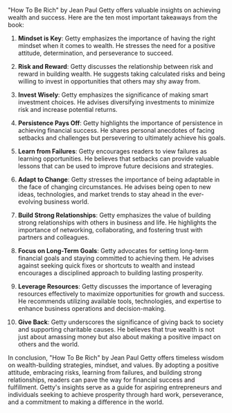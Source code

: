 "How To Be Rich" by Jean Paul Getty offers valuable insights on achieving wealth and success. Here are the ten most important takeaways from the book:

1. **Mindset is Key**: Getty emphasizes the importance of having the right mindset when it comes to wealth. He stresses the need for a positive attitude, determination, and perseverance to succeed.

2. **Risk and Reward**: Getty discusses the relationship between risk and reward in building wealth. He suggests taking calculated risks and being willing to invest in opportunities that others may shy away from.

3. **Invest Wisely**: Getty emphasizes the significance of making smart investment choices. He advises diversifying investments to minimize risk and increase potential returns.

4. **Persistence Pays Off**: Getty highlights the importance of persistence in achieving financial success. He shares personal anecdotes of facing setbacks and challenges but persevering to ultimately achieve his goals.

5. **Learn from Failures**: Getty encourages readers to view failures as learning opportunities. He believes that setbacks can provide valuable lessons that can be used to improve future decisions and strategies.

6. **Adapt to Change**: Getty stresses the importance of being adaptable in the face of changing circumstances. He advises being open to new ideas, technologies, and market trends to stay ahead in the ever-evolving business world.

7. **Build Strong Relationships**: Getty emphasizes the value of building strong relationships with others in business and life. He highlights the importance of networking, collaborating, and fostering trust with partners and colleagues.

8. **Focus on Long-Term Goals**: Getty advocates for setting long-term financial goals and staying committed to achieving them. He advises against seeking quick fixes or shortcuts to wealth and instead encourages a disciplined approach to building lasting prosperity.

9. **Leverage Resources**: Getty discusses the importance of leveraging resources effectively to maximize opportunities for growth and success. He recommends utilizing available tools, technologies, and expertise to enhance business operations and decision-making.

10. **Give Back**: Getty underscores the significance of giving back to society and supporting charitable causes. He believes that true wealth is not just about amassing money but also about making a positive impact on others and the world.

In conclusion, "How To Be Rich" by Jean Paul Getty offers timeless wisdom on wealth-building strategies, mindset, and values. By adopting a positive attitude, embracing risks, learning from failures, and building strong relationships, readers can pave the way for financial success and fulfillment. Getty's insights serve as a guide for aspiring entrepreneurs and individuals seeking to achieve prosperity through hard work, perseverance, and a commitment to making a difference in the world.